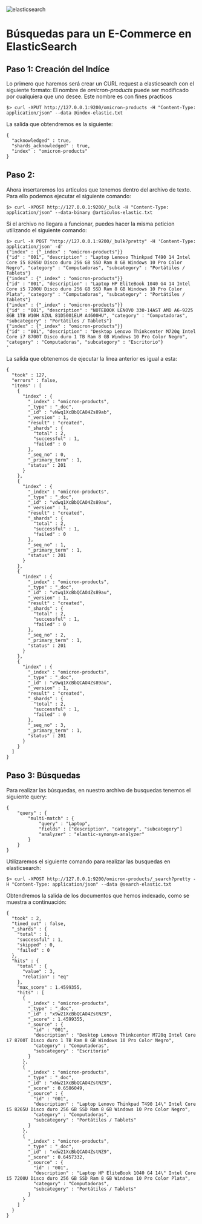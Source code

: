 ![elasticsearch](https://miro.medium.com/max/2400/1*BmvPfSSm2G8C-khX1rhCGg.png)
# Búsquedas para un E-Commerce en ElasticSearch

## Paso 1: Creación del Indíce

Lo primero que haremos será crear un CURL request a elasticsearch con el siguiente formato:
El nombre de *omicron-products* puede ser modificado por cualquiera que uno desee. Este nombre es con fines practicos

```
$> curl -XPUT http://127.0.0.1:9200/omicron-products -H "Content-Type: application/json" --data @index-elastic.txt
```

La salida que obtendremos es la siguiente:


```
{
  "acknowledged" : true,
  "shards_acknowledged" : true,
  "index" : "omicron-products"
}
```

## Paso 2:

Ahora insertaremos los articulos que tenemos dentro del archivo de texto. Para ello podemos ejecutar el siguiente comando:

```
$> curl -XPOST http://127.0.0.1:9200/_bulk -H "Content-Type: application/json" --data-binary @articulos-elastic.txt
```

Si el archivo no llegara a funcionar, puedes hacer la misma peticion utilizando el siguiente comando:

```
$> curl -X POST "http://127.0.0.1:9200/_bulk?pretty" -H 'Content-Type: application/json' -d'
{"index" : {"_index" : "omicron-products"}}
{"id" : "001", "description" : "Laptop Lenovo Thinkpad T490 14 Intel Core i5 8265U Disco duro 256 GB SSD Ram 8 GB Windows 10 Pro Color Negro", "category" : "Computadoras", "subcategory" : "Portátiles / Tablets"}
{"index" : {"_index" : "omicron-products"}}
{"id" : "001", "description" : "Laptop HP EliteBook 1040 G4 14 Intel Core i5 7200U Disco duro 256 GB SSD Ram 8 GB Windows 10 Pro Color Plata", "category" : "Computadoras", "subcategory" : "Portátiles / Tablets"}
{"index" : {"_index" : "omicron-products"}}
{"id" : "001", "description" : "NOTEBOOK LENOVO 330-14AST AMD A6-9225 8GB 1TB W10H AZUL 81D5001ELM A4600HU", "category" : "Computadoras", "subcategory" : "Portátiles / Tablets"}
{"index" : {"_index" : "omicron-products"}}
{"id" : "001", "description" : "Desktop Lenovo Thinkcenter M720q Intel Core i7 8700T Disco duro 1 TB Ram 8 GB Windows 10 Pro Color Negro", "category" : "Computadoras", "subcategory" : "Escritorio"}
'
```


La salida que obtenemos de ejecutar la línea anterior es igual a esta:

```
{
  "took" : 127,
  "errors" : false,
  "items" : [
    {
      "index" : {
        "_index" : "omicron-products",
        "_type" : "_doc",
        "_id" : "vNwq1XcBbQCAO4Zs89ab",
        "_version" : 1,
        "result" : "created",
        "_shards" : {
          "total" : 2,
          "successful" : 1,
          "failed" : 0
        },
        "_seq_no" : 0,
        "_primary_term" : 1,
        "status" : 201
      }
    },
    {
      "index" : {
        "_index" : "omicron-products",
        "_type" : "_doc",
        "_id" : "vdwq1XcBbQCAO4Zs89au",
        "_version" : 1,
        "result" : "created",
        "_shards" : {
          "total" : 2,
          "successful" : 1,
          "failed" : 0
        },
        "_seq_no" : 1,
        "_primary_term" : 1,
        "status" : 201
      }
    },
    {
      "index" : {
        "_index" : "omicron-products",
        "_type" : "_doc",
        "_id" : "vtwq1XcBbQCAO4Zs89au",
        "_version" : 1,
        "result" : "created",
        "_shards" : {
          "total" : 2,
          "successful" : 1,
          "failed" : 0
        },
        "_seq_no" : 2,
        "_primary_term" : 1,
        "status" : 201
      }
    },
    {
      "index" : {
        "_index" : "omicron-products",
        "_type" : "_doc",
        "_id" : "v9wq1XcBbQCAO4Zs89au",
        "_version" : 1,
        "result" : "created",
        "_shards" : {
          "total" : 2,
          "successful" : 1,
          "failed" : 0
        },
        "_seq_no" : 3,
        "_primary_term" : 1,
        "status" : 201
      }
    }
  ]
}
```

## Paso 3: Búsquedas

Para realizar las búsquedas, en nuestro archivo de busquedas tenemos el siguiente query:

```
{
    "query" : {
        "multi-match" : {
            "query" : "Laptop",
            "fields" : ["description", "category", "subcategory"]
            "analyzer" : "elastic-synonym-analyzer"
        }
    }
}
```

Utilizaremos el siguiente comando para realizar las busquedas en elasticsearch:

```
$> curl -XPOST http://127.0.0.1:9200/omicron-products/_search?pretty -H "Content-Type: application/json" --data @search-elastic.txt
```

Obtendremos la salida de los documentos que hemos indexado, como se muestra a continuación:

```
{
  "took" : 2,
  "timed_out" : false,
  "_shards" : {
    "total" : 1,
    "successful" : 1,
    "skipped" : 0,
    "failed" : 0
  },
  "hits" : {
    "total" : {
      "value" : 3,
      "relation" : "eq"
    },
    "max_score" : 1.4599355,
    "hits" : [
      {
        "_index" : "omicron-products",
        "_type" : "_doc",
        "_id" : "x9w21XcBbQCAO4ZstNZ9",
        "_score" : 1.4599355,
        "_source" : {
          "id" : "001",
          "description" : "Desktop Lenovo Thinkcenter M720q Intel Core i7 8700T Disco duro 1 TB Ram 8 GB Windows 10 Pro Color Negro",
          "category" : "Computadoras",
          "subcategory" : "Escritorio"
        }
      },
      {
        "_index" : "omicron-products",
        "_type" : "_doc",
        "_id" : "xNw21XcBbQCAO4ZstNZ9",
        "_score" : 0.6586049,
        "_source" : {
          "id" : "001",
          "description" : "Laptop Lenovo Thinkpad T490 14\" Intel Core i5 8265U Disco duro 256 GB SSD Ram 8 GB Windows 10 Pro Color Negro",
          "category" : "Computadoras",
          "subcategory" : "Portátiles / Tablets"
        }
      },
      {
        "_index" : "omicron-products",
        "_type" : "_doc",
        "_id" : "xdw21XcBbQCAO4ZstNZ9",
        "_score" : 0.6457332,
        "_source" : {
          "id" : "001",
          "description" : "Laptop HP EliteBook 1040 G4 14\" Intel Core i5 7200U Disco duro 256 GB SSD Ram 8 GB Windows 10 Pro Color Plata",
          "category" : "Computadoras",
          "subcategory" : "Portátiles / Tablets"
        }
      }
    ]
  }
}

```